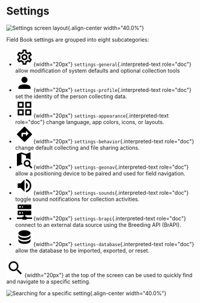 Settings
========

![Settings screen
layout](/_static/images/settings/settings_framed.png){.align-center
width="40.0%"}

Field Book settings are grouped into eight subcategories:

-   ![general](/_static/icons/settings/main/cog-outline.png){width="20px"}
    `settings-general`{.interpreted-text role="doc"} allow modification
    of system defaults and optional collection tools
-   ![profile](/_static/icons/settings/main/account.png){width="20px"}
    `settings-profile`{.interpreted-text role="doc"} set the identity of
    the person collecting data.
-   ![appearance](/_static/icons/settings/main/view-grid-outline.png){width="20px"}
    `settings-appearance`{.interpreted-text role="doc"} change language,
    app colors, icons, or layouts.
-   ![behavior](/_static/icons/settings/main/directions.png){width="20px"}
    `settings-behavior`{.interpreted-text role="doc"} change default
    collecting and file sharing actions.
-   ![geonav](/_static/icons/settings/main/map-search.png){width="20px"}
    `settings-geonav`{.interpreted-text role="doc"} allow a positioning
    device to be paired and used for field navigation.
-   ![sounds](/_static/icons/settings/main/volume-high.png){width="20px"}
    `settings-sounds`{.interpreted-text role="doc"} toggle sound
    notifications for collection activities.
-   ![brapi](/_static/icons/settings/main/server-network.png){width="20px"}
    `settings-brapi`{.interpreted-text role="doc"} connect to an
    external data source using the Breeding API (BrAPI).
-   ![database](/_static/icons/settings/main/database.png){width="20px"}
    `settings-database`{.interpreted-text role="doc"} allow the database
    to be imported, exported, or reset.

![search](/_static/icons/collect/magnify.png){width="20px"} at the top
of the screen can be used to quickly find and navigate to a specific
setting.

![Searching for a specific
setting](/_static/images/settings/settings_search_example.png){.align-center
width="40.0%"}
